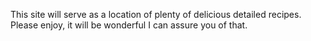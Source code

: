 This site will serve as a location of plenty of delicious detailed
recipes.  Please enjoy, it will be wonderful I can assure you
of that.
